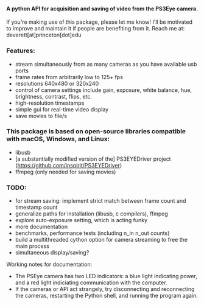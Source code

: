 #### A python API for acquisition and saving of video from the PS3Eye camera.
If you're making use of this package, please let me know! I'll be motivated to improve and maintain it if people are benefiting from it.
Reach me at: deverett[at]princeton[dot]edu

### Features:
  * stream simultaneously from as many cameras as you have available usb ports
  * frame rates from arbitrarily low to 125+ fps  
  * resolutions 640x480 or 320x240  
  * control of camera settings include gain, exposure, white balance, hue, brightness, contrast, flips, etc.
  * high-resolution timestamps  
  * simple gui for real-time video display 
  * save movies to file/s

### This package is based on open-source libraries compatible with macOS, Windows, and Linux:
  * libusb
  * [a substantially modified version of the] PS3EYEDriver project (https://github.com/inspirit/PS3EYEDriver)
  * ffmpeg (only needed for saving movies)

### TODO:
  * for stream saving: implement strict match between frame count and timestamp count
  * generalize paths for installation (libusb, c compilers), ffmpeg
  * explore auto-exposure setting, which is acting funky
  * more documentation
  * benchmarks, performance tests (including n_in n_out counts)
  * build a multithreaded cython option for camera streaming to free the main process
  * simultaneous display/saving?

Working notes for documentation:
  * The PSEye camera has two LED indicators: a blue light indicating power, and a red light indiciating communication with the computer.
  * If the cameras or API act strangely, try disconnecting and reconnecting the cameras, restarting the Python shell, and running the program again.
